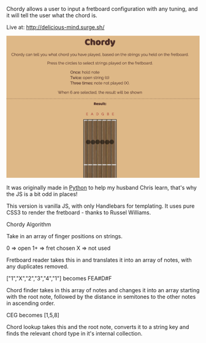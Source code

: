 Chordy allows a user to input a fretboard configuration with any tuning, and it will tell the user what the chord is.

Live at: http://delicious-mind.surge.sh/

![Screenshot](screenshot.png?raw=true "Screenshot")

It was originally made in [Python](https://github.com/Nathello/Chordy) to help my husband Chris learn, that's why the JS is a bit odd in places!

This version is vanilla JS, with only Handlebars for templating. It uses pure CSS3 to render the fretboard - thanks to Russel Williams.

Chordy Algorithm

Take in an array of finger positions on strings.

0 => open 1+ => fret chosen X => not used

Fretboard reader takes this in and translates it into an array of notes, with any duplicates removed.

["1","X","2","3","4","1"] becomes FEA#D#F

Chord finder takes in this array of notes and changes it into an array starting with the root note, followed by the distance in semitones to the other notes in ascending order.

CEG becomes [1,5,8]

Chord lookup takes this and the root note, converts it to a string key and finds the relevant chord type in it's internal collection.
